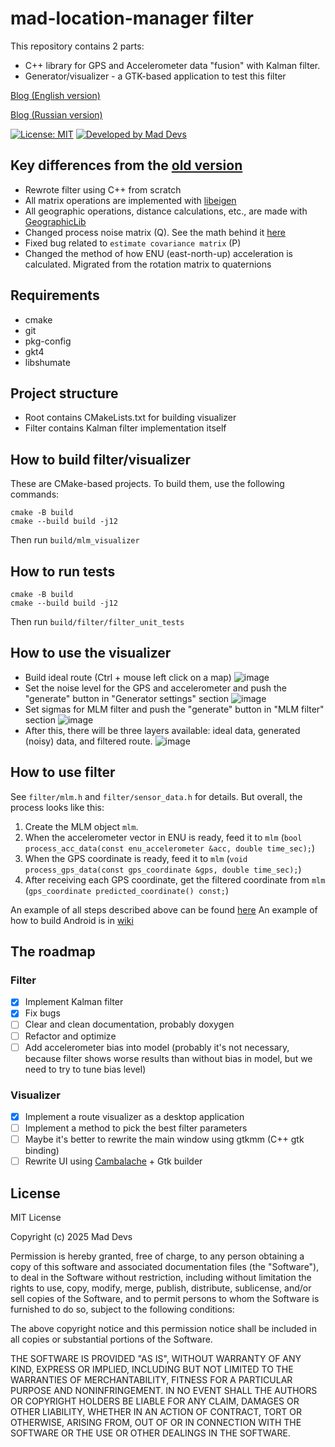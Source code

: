 # mad-location-manager filter

This repository contains 2 parts:
- C++ library for GPS and Accelerometer data "fusion" with Kalman filter.
- Generator/visualizer - a GTK-based application to test this filter

[Blog (English version)](https://maddevs.io/blog/reduce-gps-data-error-on-android-with-kalman-filter-and-accelerometer/)

[Blog (Russian version)](https://medium.com/maddevs-io/ru-reduce-gps-data-error-on-android-with-kalman-filter-and-accelerometer-b81f1026e06c)


[![License: MIT](https://img.shields.io/badge/License-MIT-yellow.svg)](https://opensource.org/licenses/MIT)
[![Developed by Mad Devs](https://maddevs.io/badge-light.svg)](https://maddevs.io)

## Key differences from the [old version](https://github.com/maddevsio/mad-location-manager)

- Rewrote filter using C++ from scratch
- All matrix operations are implemented with [libeigen](https://eigen.tuxfamily.org/)
- All geographic operations, distance calculations, etc., are made with [GeographicLib](https://geographiclib.sourceforge.io/)
- Changed process noise matrix (Q). See the math behind it [here](https://github.com/rlabbe/Kalman-and-Bayesian-Filters-in-Python/blob/master/07-Kalman-Filter-Math.ipynb)
- Fixed bug related to `estimate covariance matrix` (P)
- Changed the method of how ENU (east-north-up) acceleration is calculated. Migrated from the rotation matrix to quaternions

## Requirements

- cmake
- git
- pkg-config
- gkt4
- libshumate

## Project structure
- Root contains CMakeLists.txt for building visualizer
- Filter contains Kalman filter implementation itself

## How to build filter/visualizer

These are CMake-based projects. To build them, use the following commands:

```
cmake -B build
cmake --build build -j12
```

Then run `build/mlm_visualizer`

## How to run tests

```
cmake -B build
cmake --build build -j12
```

Then run `build/filter/filter_unit_tests`

## How to use the visualizer

- Build ideal route (Ctrl + mouse left click on a map)
  ![image](https://github.com/user-attachments/assets/14b6305f-202f-49d0-bd0a-44db34fe98f5)
- Set the noise level for the GPS and accelerometer and push the "generate" button in "Generator settings" section
  ![image](https://github.com/user-attachments/assets/cbe9bb97-7e8c-472d-b9e7-ec6314c847ab)
- Set sigmas for MLM filter and push the "generate" button in "MLM filter" section
  ![image](https://github.com/user-attachments/assets/3a952ac0-5c1f-4780-a2b6-1390a0f8a7b7)  
- After this, there will be three layers available: ideal data, generated (noisy) data, and filtered route.
  ![image](https://github.com/user-attachments/assets/fe738066-dc17-43f8-aa93-12cceb4cb919)

## How to use filter

See `filter/mlm.h` and `filter/sensor_data.h` for details. But overall, the process looks like this:
1. Create the MLM object `mlm`. 
2. When the accelerometer vector in ENU is ready, feed it to `mlm` (`bool process_acc_data(const enu_accelerometer &acc, double time_sec);`)
3. When the GPS coordinate is ready, feed it to `mlm` (`void process_gps_data(const gps_coordinate &gps, double time_sec);`)
4. After receiving each GPS coordinate, get the filtered coordinate from `mlm` (`gps_coordinate predicted_coordinate() const;`)

An example of all steps described above can be found [here](https://github.com/maddevsio/mad-location-manager-lib/blob/0eccabb8eeadc7d4c2233d1b24285d8a879c68e7/src/main_window.cpp#L906C6-L906C40)
An example of how to build Android is in [wiki](https://github.com/maddevsio/mad-location-manager-lib/wiki/Android)

## The roadmap

### Filter
- [x] Implement Kalman filter
- [x] Fix bugs
- [ ] Clear and clean documentation, probably doxygen
- [ ] Refactor and optimize
- [ ] Add accelerometer bias into model (probably it's not necessary, because filter shows worse results than without bias in model, but we need to try to tune bias level)  

### Visualizer 

- [x] Implement a route visualizer as a desktop application
- [ ] Implement a method to pick the best filter parameters
- [ ] Maybe it's better to rewrite the main window using gtkmm (C++ gtk binding)
- [ ] Rewrite UI using [Cambalache](https://gitlab.gnome.org/jpu/cambalache) + Gtk builder

## License

MIT License

Copyright (c) 2025 Mad Devs

Permission is hereby granted, free of charge, to any person obtaining a copy of this software and associated documentation files (the "Software"), to deal in the Software without restriction, including without limitation the rights to use, copy, modify, merge, publish, distribute, sublicense, and/or sell copies of the Software, and to permit persons to whom the Software is furnished to do so, subject to the following conditions:

The above copyright notice and this permission notice shall be included in all copies or substantial portions of the Software.

THE SOFTWARE IS PROVIDED "AS IS", WITHOUT WARRANTY OF ANY KIND, EXPRESS OR IMPLIED, INCLUDING BUT NOT LIMITED TO THE WARRANTIES OF MERCHANTABILITY, FITNESS FOR A PARTICULAR PURPOSE AND NONINFRINGEMENT. IN NO EVENT SHALL THE AUTHORS OR COPYRIGHT HOLDERS BE LIABLE FOR ANY CLAIM, DAMAGES OR OTHER LIABILITY, WHETHER IN AN ACTION OF CONTRACT, TORT OR OTHERWISE, ARISING FROM, OUT OF OR IN CONNECTION WITH THE SOFTWARE OR THE USE OR OTHER DEALINGS IN THE SOFTWARE.
